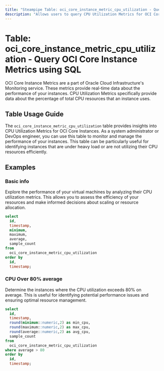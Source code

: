 ```yaml
---
title: "Steampipe Table: oci_core_instance_metric_cpu_utilization - Query OCI Core Instance Metrics using SQL"
description: "Allows users to query CPU Utilization Metrics for OCI Core Instances."
---
```


# Table: oci_core_instance_metric_cpu_utilization - Query OCI Core Instance Metrics using SQL

OCI Core Instance Metrics are a part of Oracle Cloud Infrastructure's Monitoring service. These metrics provide real-time data about the performance of your instances. CPU Utilization Metrics specifically provide data about the percentage of total CPU resources that an instance uses.

## Table Usage Guide

The `oci_core_instance_metric_cpu_utilization` table provides insights into CPU Utilization Metrics for OCI Core Instances. As a system administrator or DevOps engineer, you can use this table to monitor and manage the performance of your instances. This table can be particularly useful for identifying instances that are under heavy load or are not utilizing their CPU resources efficiently.

## Examples

### Basic info
Explore the performance of your virtual machines by analyzing their CPU utilization metrics. This allows you to assess the efficiency of your resources and make informed decisions about scaling or resource allocation.

```sql
select
  id,
  timestamp,
  minimum,
  maximum,
  average,
  sample_count
from
  oci_core_instance_metric_cpu_utilization
order by
  id,
  timestamp;
```

### CPU Over 80% average
Determine the instances where the CPU utilization exceeds 80% on average. This is useful for identifying potential performance issues and ensuring optimal resource management.

```sql
select
  id,
  timestamp,
  round(minimum::numeric,2) as min_cpu,
  round(maximum::numeric,2) as max_cpu,
  round(average::numeric,2) as avg_cpu,
  sample_count
from
  oci_core_instance_metric_cpu_utilization
where average > 80
order by
  id,
  timestamp;
```